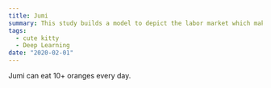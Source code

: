 ```yaml
---
title: Jumi
summary: This study builds a model to depict the labor market which makes a distinction between number of workers and working hours. In this context, supply of the number of workers is inelastic and each firm will propose a bundle composed of wage rate and working hours to attract laborers. The equilibrium is achieved by the competition about the utility reflected by the bundles among firms. The results demonstrate that such a market structure will reveal the actual determinants of wage and working hours, reversing the impacts of labor demand side shock and firm's productivity. 
tags:
  - cute kitty
  - Deep Learning
date: "2020-02-01"
---
```


Jumi can eat 10+ oranges every day.

